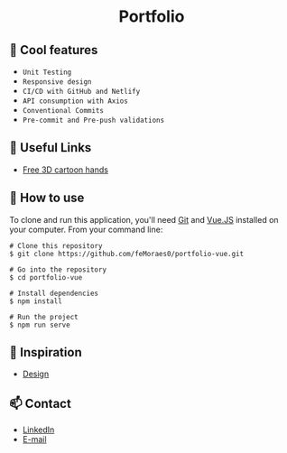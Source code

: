 <h1 align="center">Portfolio</h1>

## :rocket: Cool features
 - `Unit Testing`
 - `Responsive design`
 - `CI/CD with GitHub and Netlify`
 - `API consumption with Axios`
 - `Conventional Commits`
 - `Pre-commit and Pre-push validations`

## :paperclip: Useful Links
 - [Free 3D cartoon hands](https://www.uistore.design/items/free-3d-cartoon-hands-for-figma/)

## :book: How to use

To clone and run this application, you'll need [Git](https://git-scm.com/downloads) and [Vue.JS](https://vuejs.org/v2/guide/) installed on your computer. From your command line:

```
# Clone this repository
$ git clone https://github.com/feMoraes0/portfolio-vue.git

# Go into the repository
$ cd portfolio-vue

# Install dependencies
$ npm install

# Run the project
$ npm run serve
```

## :link: Inspiration
 - [Design](https://cdn.dribbble.com/users/746931/screenshots/16077352/media/a3ed8ae0670ec2b7163dbea7da6170ba.jpg)

## :mailbox: Contact
  - <a target="_blank" href="https://www.linkedin.com/in/fernando-moraes-48a26916a/">LinkedIn</a>
  - <a target="_blank" href="mailto:fernandomoraes.lopes@gmail.com">E-mail</a>
